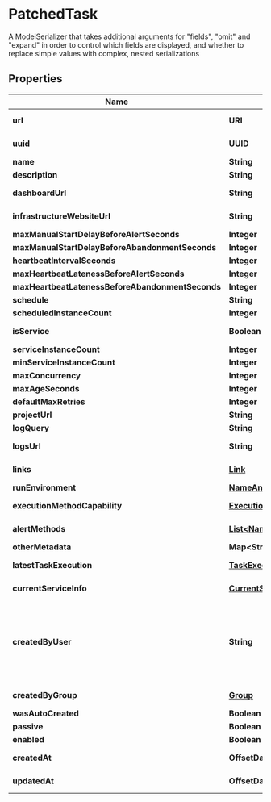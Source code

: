 

# PatchedTask

A ModelSerializer that takes additional arguments for \"fields\", \"omit\" and \"expand\" in order to control which fields are displayed, and whether to replace simple values with complex, nested serializations

## Properties

Name | Type | Description | Notes
------------ | ------------- | ------------- | -------------
**url** | **URI** |  |  [optional] [readonly]
**uuid** | **UUID** |  |  [optional] [readonly]
**name** | **String** |  |  [optional]
**description** | **String** |  |  [optional]
**dashboardUrl** | **String** |  |  [optional] [readonly]
**infrastructureWebsiteUrl** | **String** |  |  [optional] [readonly]
**maxManualStartDelayBeforeAlertSeconds** | **Integer** |  |  [optional]
**maxManualStartDelayBeforeAbandonmentSeconds** | **Integer** |  |  [optional]
**heartbeatIntervalSeconds** | **Integer** |  |  [optional]
**maxHeartbeatLatenessBeforeAlertSeconds** | **Integer** |  |  [optional]
**maxHeartbeatLatenessBeforeAbandonmentSeconds** | **Integer** |  |  [optional]
**schedule** | **String** |  |  [optional]
**scheduledInstanceCount** | **Integer** |  |  [optional]
**isService** | **Boolean** |  |  [optional] [readonly]
**serviceInstanceCount** | **Integer** |  |  [optional]
**minServiceInstanceCount** | **Integer** |  |  [optional]
**maxConcurrency** | **Integer** |  |  [optional]
**maxAgeSeconds** | **Integer** |  |  [optional]
**defaultMaxRetries** | **Integer** |  |  [optional]
**projectUrl** | **String** |  |  [optional]
**logQuery** | **String** |  |  [optional]
**logsUrl** | **String** |  |  [optional] [readonly]
**links** | [**Link**](Link.md) |  |  [optional] [readonly]
**runEnvironment** | [**NameAndUuid**](NameAndUuid.md) |  |  [optional]
**executionMethodCapability** | [**ExecutionMethodCapability**](ExecutionMethodCapability.md) |  |  [optional] [readonly]
**alertMethods** | [**List&lt;NameAndUuid&gt;**](NameAndUuid.md) |  |  [optional] [readonly]
**otherMetadata** | **Map&lt;String, Object&gt;** |  |  [optional]
**latestTaskExecution** | [**TaskExecution**](TaskExecution.md) |  |  [optional] [readonly]
**currentServiceInfo** | [**CurrentServiceInfo**](CurrentServiceInfo.md) |  |  [optional] [readonly]
**createdByUser** | **String** | Required. 150 characters or fewer. Letters, digits and @/./+/-/_ only. |  [optional] [readonly]
**createdByGroup** | [**Group**](Group.md) |  |  [optional] [readonly]
**wasAutoCreated** | **Boolean** |  |  [optional]
**passive** | **Boolean** |  |  [optional]
**enabled** | **Boolean** |  |  [optional]
**createdAt** | **OffsetDateTime** |  |  [optional] [readonly]
**updatedAt** | **OffsetDateTime** |  |  [optional] [readonly]



